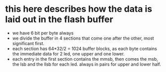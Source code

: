 # this here describes how the data is laid out in the flash buffer

- we have 6 bit per byte always
- we divide the buffer in 4 sections that come one after the other, most significant first.
- each section has 64*32/2 = 1024 buffer blocks, as each byte contains the immediate data for 2 led, one upper and one lower. 
- each entry in the first section contains the mmsb, then comes the msb, the lsb and the llsb for each led. always in pairs for upper and lower half.